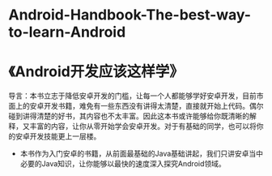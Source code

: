 # Android-Handbook-The-best-way-to-learn-Android
# 《Android开发应该这样学》
导言：本书立志于降低安卓开发的门槛，让每一个人都能够学好安卓开发，目前市面上的安卓开发书籍，难免有一些东西没有讲得太清楚，直接就开始上代码。偶尔碰到讲得清楚的好书，其内容也不太丰富。因此这本书或许能够给你既清晰的解释，又丰富的内容，让你从零开始学会安卓开发。对于有基础的同学，也可以将你的安卓开发技能更上一层楼。

* 本书作为入门安卓的书籍，从前面最基础的Java基础讲起，我们只讲安卓当中必要的Java知识，让你能够以最快的速度深入探究Android领域。
